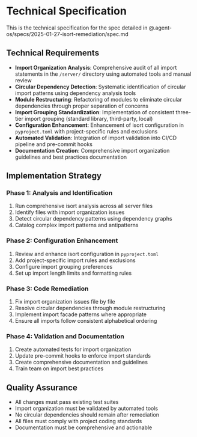 # Technical Specification

This is the technical specification for the spec detailed in @.agent-os/specs/2025-01-27-isort-remediation/spec.md

## Technical Requirements

- **Import Organization Analysis**: Comprehensive audit of all import statements in the `/server/` directory using automated tools and manual review
- **Circular Dependency Detection**: Systematic identification of circular import patterns using dependency analysis tools
- **Module Restructuring**: Refactoring of modules to eliminate circular dependencies through proper separation of concerns
- **Import Grouping Standardization**: Implementation of consistent three-tier import grouping (standard library, third-party, local)
- **Configuration Enhancement**: Enhancement of isort configuration in `pyproject.toml` with project-specific rules and exclusions
- **Automated Validation**: Integration of import validation into CI/CD pipeline and pre-commit hooks
- **Documentation Creation**: Comprehensive import organization guidelines and best practices documentation

## Implementation Strategy

### Phase 1: Analysis and Identification
1. Run comprehensive isort analysis across all server files
2. Identify files with import organization issues
3. Detect circular dependency patterns using dependency graphs
4. Catalog complex import patterns and antipatterns

### Phase 2: Configuration Enhancement
1. Review and enhance isort configuration in `pyproject.toml`
2. Add project-specific import rules and exclusions
3. Configure import grouping preferences
4. Set up import length limits and formatting rules

### Phase 3: Code Remediation
1. Fix import organization issues file by file
2. Resolve circular dependencies through module restructuring
3. Implement import facade patterns where appropriate
4. Ensure all imports follow consistent alphabetical ordering

### Phase 4: Validation and Documentation
1. Create automated tests for import organization
2. Update pre-commit hooks to enforce import standards
3. Create comprehensive documentation and guidelines
4. Train team on import best practices

## Quality Assurance

- All changes must pass existing test suites
- Import organization must be validated by automated tools
- No circular dependencies should remain after remediation
- All files must comply with project coding standards
- Documentation must be comprehensive and actionable

